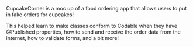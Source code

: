 CupcakeCorner is a moc up of a food ordering app that allows users to put in fake orders for cupcakes!

This helped learn to make classes conform to Codable when they have @Published properties, how to send and receive the order data from the internet, how to validate forms, and a bit more!
